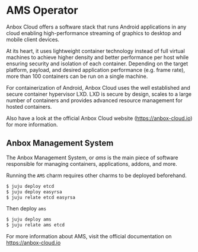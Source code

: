 # AMS Operator

Anbox Cloud offers a software stack that runs Android applications in any cloud enabling high-performance
streaming of graphics to desktop and mobile client devices.

At its heart, it uses lightweight container technology instead of full virtual machines to achieve higher
density and better performance per host while ensuring security and isolation of each container. Depending
on the target platform, payload, and desired application performance (e.g. frame rate), more than
100 containers can be run on a single machine.

For containerization of Android, Anbox Cloud uses the well established and secure container hypervisor
LXD. LXD is secure by design, scales to a large number of containers and provides advanced resource
management for hosted containers.

Also have a look at the official Anbox Cloud website (https://anbox-cloud.io) for more information.

## Anbox Management System

The Anbox Management System, or *ams* is the main piece of software responsible for managing containers,
applications, addons, and more.

Running the `AMS` charm requires other charms to be deployed beforehand.

```sh
$ juju deploy etcd
$ juju deploy easyrsa
$ juju relate etcd easyrsa
```

Then deploy `ams`

```sh
$ juju deploy ams
$ juju relate ams etcd
```

For more information about AMS, visit the official documentation on https://anbox-cloud.io
